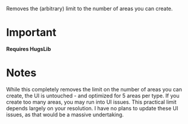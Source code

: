 Removes the (arbitrary) limit to the number of areas you can create. 

# Important
**Requires HugsLib**

# Notes
While this completely removes the limit on the number of areas you can create, the UI is untouched - and optimized for 5 areas per type. If you create too many areas, you may run into UI issues. This practical limit depends largely on your resolution. I have no plans to update these UI issues, as that would be a massive undertaking.